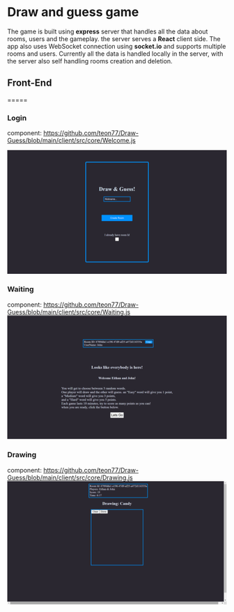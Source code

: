 # Draw and guess game

The game is built using **express** server that handles all the data about rooms, users and the gameplay.
the server serves a **React** client side. The app also uses WebSocket connection using **socket.io** and supports multiple rooms and users.
Currently all the data is handled locally in the server, with the server also self handling rooms creation and deletion.


## Front-End
=====

### Login
component: <https://github.com/teon77/Draw-Guess/blob/main/client/src/core/Welcome.js>

![alt text](https://github.com/teon77/Draw-Guess/blob/main/pictures/login.png "login view")

### Waiting
component: <https://github.com/teon77/Draw-Guess/blob/main/client/src/core/Waiting.js>
![alt text](https://github.com/teon77/Draw-Guess/blob/main/pictures/waitingRoom.png "waiting view")

### Drawing  
component: <https://github.com/teon77/Draw-Guess/blob/main/client/src/core/Drawing.js>
![alt text](https://github.com/teon77/Draw-Guess/blob/main/pictures/drawingView.png "drawing view")



